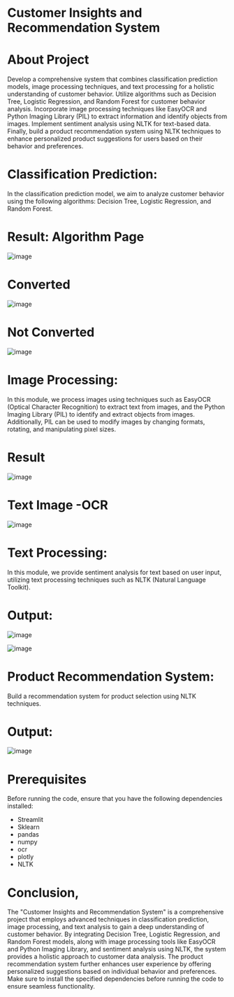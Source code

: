 # Customer Insights and Recommendation System

# About Project  

Develop a comprehensive system that combines classification prediction models, image processing techniques, and text processing for a holistic understanding of customer behavior. Utilize algorithms such as Decision Tree, Logistic Regression, and Random Forest for customer behavior analysis. Incorporate image processing techniques like EasyOCR and Python Imaging Library (PIL) to extract information and identify objects from images. Implement sentiment analysis using NLTK for text-based data. Finally, build a product recommendation system using NLTK techniques to enhance personalized product suggestions for users based on their behavior and preferences.

# Classification Prediction:

In the classification prediction model, we aim to analyze customer behavior using the following algorithms: Decision Tree, Logistic Regression, and Random Forest.

# Result: Algorithm Page

![image](https://github.com/DineshDhamodharan24/Data_Science_Final_Project/assets/142207421/ddc89f62-35f9-4ae9-ab0b-13b3315ccf2e)

# Converted 
![image](https://github.com/DineshDhamodharan24/Data_Science_Final_Project/assets/142207421/03863315-8e5e-4b11-9452-563b1766cf16)
# Not Converted 
![image](https://github.com/DineshDhamodharan24/Data_Science_Final_Project/assets/142207421/2f4f714f-8a1e-40b2-ad21-8103c140f897)

# Image Processing:

In this module, we process images using techniques such as EasyOCR (Optical Character Recognition) to extract text from images, and the Python Imaging Library (PIL) to identify and extract objects from images. Additionally, PIL can be used to modify images by changing formats, rotating, and manipulating pixel sizes.

# Result
![image](https://github.com/DineshDhamodharan24/Data_Science_Final_Project/assets/142207421/27ec3c73-c639-455d-8710-b788e7be2f54)

# Text Image -OCR
![image](https://github.com/DineshDhamodharan24/Data_Science_Final_Project/assets/142207421/910438b8-8ecb-48ed-b537-2cc2f943ade3)


# Text Processing:

In this module, we provide sentiment analysis for text based on user input, utilizing text processing techniques such as NLTK (Natural Language Toolkit).

# Output: 
![image](https://github.com/DineshDhamodharan24/Data_Science_Final_Project/assets/142207421/6c71f2a4-e537-47c0-8dbc-831b7de8c0c1)

![image](https://github.com/DineshDhamodharan24/Data_Science_Final_Project/assets/142207421/3f480f6a-b5d6-4314-bf98-6a52c0c6f186)

# Product Recommendation System:

Build a recommendation system for product selection using NLTK techniques.

# Output:
![image](https://github.com/DineshDhamodharan24/Data_Science_Final_Project/assets/142207421/4735a50b-3961-4ae6-bd07-7dcf01cd595a)


# Prerequisites

Before running the code, ensure that you have the following dependencies installed:

* Streamlit
* Sklearn
* pandas
* numpy
* ocr
* plotly
* NLTK

# Conclusion, 

The "Customer Insights and Recommendation System" is a comprehensive project that employs advanced techniques in classification prediction, image processing, and text analysis to gain a deep understanding of customer behavior. By integrating Decision Tree, Logistic Regression, and Random Forest models, along with image processing tools like EasyOCR and Python Imaging Library, and sentiment analysis using NLTK, the system provides a holistic approach to customer data analysis. The product recommendation system further enhances user experience by offering personalized suggestions based on individual behavior and preferences. Make sure to install the specified dependencies before running the code to ensure seamless functionality.
